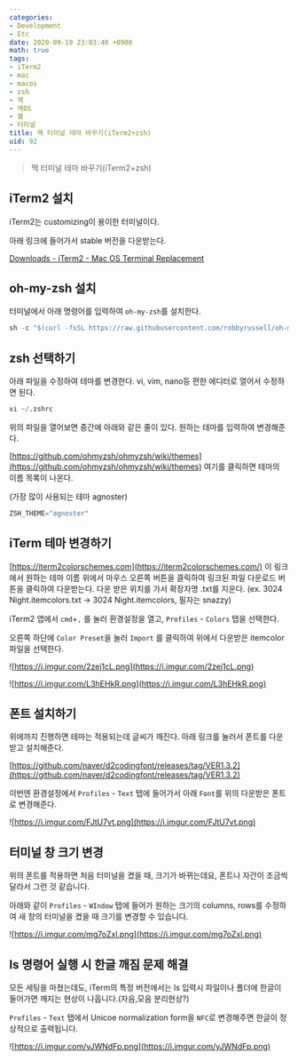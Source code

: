 ```yaml
---
categories:
- Development
- Etc
date: 2020-09-19 23:03:40 +0900
math: true
tags:
- iTerm2
- mac
- macos
- zsh
- 맥
- 맥OS
- 쉘
- 터미널
title: 맥 터미널 테마 바꾸기(iTerm2+zsh)
uid: 92
---
```


> 맥 터미널 테마 바꾸기(iTerm2+zsh)
> 

## iTerm2 설치

iTerm2는 customizing이 용이한 터미널이다. 

아래 링크에 들어가서 stable 버전을 다운받는다.

[Downloads - iTerm2 - Mac OS Terminal Replacement](https://www.iterm2.com/downloads.html)

## oh-my-zsh 설치

터미널에서 아래 명령어를 입력하여 `oh-my-zsh`를 설치한다.

```python
sh -c "$(curl -fsSL https://raw.githubusercontent.com/robbyrussell/oh-my-zsh/master/tools/install.sh)"
```

## zsh 선택하기

아래 파일을 수정하여 테마를 변경한다. vi, vim, nano등 편한 에디터로 열어서 수정하면 된다.

```python
vi ~/.zshrc
```

위의 파일을 열어보면 중간에 아래와 같은 줄이 있다. 원하는 테마를 입력하여 변경해준다.

[https://github.com/ohmyzsh/ohmyzsh/wiki/themes](https://github.com/ohmyzsh/ohmyzsh/wiki/themes) 여기를 클릭하면 테마의 이름 목록이 나온다.

(가장 많이 사용되는 테마 agnoster)

```python
ZSH_THEME="agnoster"
```

## iTerm 테마 변경하기

[https://iterm2colorschemes.com](https://iterm2colorschemes.com/) 이 링크에서 원하는 테마 이름 위에서 마우스 오른쪽 버튼을 클릭하여 링크된 파일 다운로드 버튼을 클릭하여 다운받는다. 다운 받은 위치를 가서 확장자명 .txt를 지운다. 
(ex. 3024 Night.itemcolors.txt → 3024 Night.itemcolors, 필자는 snazzy)

iTerm2 앱에서 `cmd`+`,` 를 눌러 환경설정을 열고, `Profiles` - `Colors` 탭을 선택한다.

오른쪽 하단에 `Color Preset`을 눌러 `Import` 를 클릭하여 위에서 다운받은 itemcolor 파일을 선택한다.

![https://i.imgur.com/2zej1cL.png](https://i.imgur.com/2zej1cL.png)

![https://i.imgur.com/L3hEHkR.png](https://i.imgur.com/L3hEHkR.png)

## 폰트 설치하기

위에까지 진행하면 테마는 적용되는데 글씨가 깨진다. 아래 링크를 눌러서 폰트를 다운받고 설치해준다.

[https://github.com/naver/d2codingfont/releases/tag/VER1.3.2](https://github.com/naver/d2codingfont/releases/tag/VER1.3.2)

이번엔 환경설정에서 `Profiles` - `Text` 탭에 들어가서 아래 `Font`를 위의 다운받은 폰트로 변경해준다.

![https://i.imgur.com/FJtU7vt.png](https://i.imgur.com/FJtU7vt.png)

## 터미널 창 크기 변경

위의 폰트를 적용하면 처음 터미널을 켰을 때, 크기가 바뀌는데요, 폰트나 자간이 조금씩 달라서 그런 것 같습니다. 

아래와 같이 `Profiles` - `WIndow` 탭에 들어가 원하는 크기의 columns, rows를 수정하여 새 창의 터미널을 켰을 때 크기를 변경할 수 있습니다.

![https://i.imgur.com/mg7oZxl.png](https://i.imgur.com/mg7oZxl.png)

## ls 명령어 실행 시 한글 깨짐 문제 해결

모든 세팅을 마쳤는데도, iTerm의 특정 버전에서는 ls 입력시 파일이나 폴더에 한글이 들어가면 깨지는 현상이 나옵니다.(자음,모음 분리현상?) 

`Profiles` - `Text` 탭에서 Unicoe normalization form을 `NFC`로 변경해주면 한글이 정상적으로 출력됩니다.

![https://i.imgur.com/yJWNdFp.png](https://i.imgur.com/yJWNdFp.png)